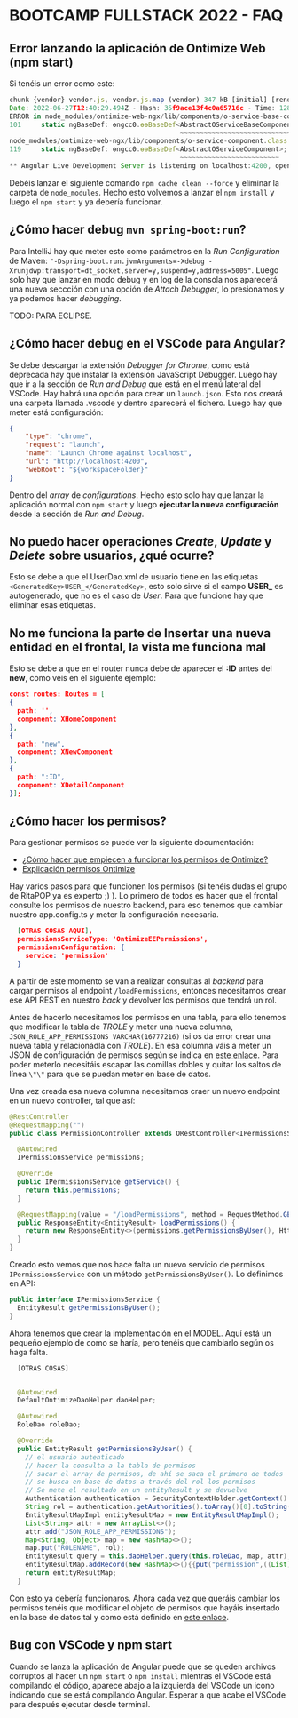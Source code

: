 # BOOTCAMP FULLSTACK 2022 - FAQ

## Error lanzando la aplicación de Ontimize Web (npm start)

Si tenéis un error como este:

```js
chunk {vendor} vendor.js, vendor.js.map (vendor) 347 kB [initial] [rendered]
Date: 2022-06-27T12:40:29.494Z - Hash: 35f9ace13f4c0a65716c - Time: 12865ms
ERROR in node_modules/ontimize-web-ngx/lib/components/o-service-base-component.class.d.ts:101:40 - error TS2314: Generic type 'AbstractOServiceBaseComponent<T>' requires 1 type argument(s).
101     static ngBaseDef: ɵngcc0.ɵɵBaseDef<AbstractOServiceBaseComponent>;
                                           ~~~~~~~~~~~~~~~~~~~~~~~~~~~~~
node_modules/ontimize-web-ngx/lib/components/o-service-component.class.d.ts:119:40 - error TS2314: Generic type 'AbstractOServiceComponent<T>' requires 1 type argument(s).
119     static ngBaseDef: ɵngcc0.ɵɵBaseDef<AbstractOServiceComponent>;
                                           ~~~~~~~~~~~~~~~~~~~~~~~~~
** Angular Live Development Server is listening on localhost:4200, open your browser on http://localhost:4200/ **
```

Debéis lanzar el siguiente comando `npm cache clean --force` y eliminar la carpeta de `node_modules`.
Hecho esto volvemos a lanzar el `npm install` y luego el `npm start` y ya debería funcionar.

## ¿Cómo hacer debug `mvn spring-boot:run`?

Para IntelliJ hay que meter esto como parámetros en la *Run Configuration* de Maven:
`"-Dspring-boot.run.jvmArguments=-Xdebug -Xrunjdwp:transport=dt_socket,server=y,suspend=y,address=5005"`. Luego solo hay que lanzar en modo debug y en log de
la consola nos aparecerá una nueva seccción con una opción de *Attach Debugger*, lo presionamos y ya podemos hacer *debugging*.

TODO: PARA ECLIPSE.

## ¿Cómo hacer debug en el VSCode para Angular?

Se debe descargar la extensión *Debugger for Chrome*, como está deprecada hay que instalar la extensión JavaScript Debugger. Luego hay que ir a la sección de
*Run and Debug* que está en el menú lateral del VSCode. Hay habrá una opción para crear un `launch.json`. Esto nos creará una carpeta llamada .vscode y dentro
aparecerá el fichero. Luego hay que meter está configuración:

```json
{
    "type": "chrome",
    "request": "launch",
    "name": "Launch Chrome against localhost",
    "url": "http://localhost:4200",
    "webRoot": "${workspaceFolder}"
}
```

Dentro del *array* de *configurations*. Hecho esto solo hay que lanzar la aplicación normal con `npm start` y luego **ejecutar la nueva configuración**
desde la sección de *Run and Debug*.

## No puedo hacer operaciones *Create*, *Update* y *Delete* sobre usuarios, ¿qué ocurre?

Esto se debe a que el UserDao.xml de usuario tiene en las etiquetas `<GeneratedKey>USER_</GeneratedKey>`, esto solo sirve si el campo **USER_** es autogenerado, que no es el caso de *User*. Para que funcione hay que eliminar esas etiquetas.

## No me funciona la parte de Insertar una nueva entidad en el frontal, la vista me funciona mal

Esto se debe a que en el router nunca debe de aparecer el **:ID** antes del **new**, como véis en el siguiente ejemplo:

```json
const routes: Routes = [
{
  path: '',
  component: XHomeComponent
},
{
  path: "new",
  component: XNewComponent
},
{
  path: ":ID",
  component: XDetailComponent
}];
```

## ¿Cómo hacer los permisos?

Para gestionar permisos se puede ver la siguiente documentación:

- [¿Cómo hacer que empiecen a funcionar los permisos de Ontimize?](https://ontimizeweb.github.io/docs/v8/guide/appconfig/#application-configuration)
- [Explicación permisos Ontimize](https://ontimizeweb.github.io/docs/v8/guide/permissions/)

Hay varios pasos para que funcionen los permisos (si tenéis dudas el grupo de RitaPOP ya es experto ;) ). Lo primero de todos es
hacer que el frontal consulte los permisos de nuestro backend, para eso tenemos que cambiar nuestro app.config.ts y meter la configuración necesaria.

```json
  [OTRAS COSAS AQUI],
  permissionsServiceType: 'OntimizeEEPermissions',
  permissionsConfiguration: {
    service: 'permission'
  }
```

A partir de este momento se van a realizar consultas al *backend* para cargar permisos al endpoint `/loadPermissions`, entonces necesitamos crear ese
API REST en nuestro *back* y devolver los permisos que tendrá un rol.

Antes de hacerlo necesitamos los permisos en una tabla, para ello tenemos que modificar la tabla de *TROLE* y meter una nueva columna,
`JSON_ROLE_APP_PERMISSIONS VARCHAR(16777216)` (si os da error crear una nueva tabla y relacionádla con *TROLE*). En esa columna váis a meter un JSON de configuración
de permisos según se indica en [este enlace](https://ontimizeweb.github.io/docs/v8/guide/permissions/). Para poder meterlo necesitáis escapar las comillas dobles y quitar los saltos de línea `\"\"` para que se puedan meter en base de datos.

Una vez creada esa nueva columna necesitamos craer un nuevo endpoint en un nuevo controller, tal que así:

```java
@RestController
@RequestMapping("")
public class PermissionController extends ORestController<IPermissionsService> {

  @Autowired
  IPermissionsService permissions;

  @Override
  public IPermissionsService getService() {
    return this.permissions;
  }

  @RequestMapping(value = "/loadPermissions", method = RequestMethod.GET, produces = MediaType.APPLICATION_JSON_VALUE)
  public ResponseEntity<EntityResult> loadPermissions() {
    return new ResponseEntity<>(permissions.getPermissionsByUser(), HttpStatus.OK);
  }
}
```

Creado esto vemos que nos hace falta un nuevo servicio de permisos `IPermissionsService` con un método `getPermissionsByUser()`. Lo definimos en API:

```java
public interface IPermissionsService {
  EntityResult getPermissionsByUser();
}
```

Ahora tenemos que crear la implementación en el MODEL. Aquí está un pequeño ejemplo de como se haría, pero tenéis que cambiarlo según os haga falta.

```java
  [OTRAS COSAS]


  @Autowired
  DefaultOntimizeDaoHelper daoHelper;

  @Autowired
  RoleDao roleDao;

  @Override
  public EntityResult getPermissionsByUser() {
    // el usuario autenticado
    // hacer la consulta a la tabla de permisos
    // sacar el array de permisos, de ahí se saca el primero de todos
    // se busca en base de datos a través del rol los permisos
    // Se mete el resultado en un entityResult y se devuelve
    Authentication authentication = SecurityContextHolder.getContext().getAuthentication();
    String rol = authentication.getAuthorities().toArray()[0].toString();
    EntityResultMapImpl entityResultMap = new EntityResultMapImpl();
    List<String> attr = new ArrayList<>();
    attr.add("JSON_ROLE_APP_PERMISSIONS");
    Map<String, Object> map = new HashMap<>();
    map.put("ROLENAME", rol);
    EntityResult query = this.daoHelper.query(this.roleDao, map, attr);
    entityResultMap.addRecord(new HashMap<>(){{put("permission",((List) query.get("JSON_ROLE_APP_PERMISSIONS")).get(0));}});
    return entityResultMap;
  }
```

Con esto ya debería funcionaros. Ahora cada vez que queráis cambiar los permisos tenéis que modificar el objeto de permisos que hayáis insertado en la base de datos
tal y como está definido en [este enlace](https://ontimizeweb.github.io/docs/v8/guide/permissions/).

## Bug con VSCode y npm start

Cuando se lanza la aplicación de Angular puede que se queden archivos corruptos al hacer un `npm start` o `npm install` mientras el VSCode está compilando el código, aparece
abajo a la izquierda del VSCode un icono indicando que se está compilando Angular. Esperar a que acabe el VSCode para después ejecutar desde terminal. 
